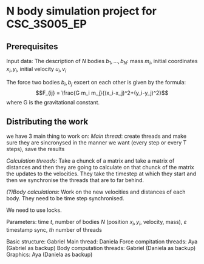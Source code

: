 # N body simulation project for CSC_3S005_EP

## Prerequisites

Input data: The description of $N$ bodies $b_1,\ldots,b_N$: mass $m_i$, initial coordinates $x_i,y_i$, initial velocity $u_i,v_i$

The force two bodies $b_i, b_j$ excert on each other is given by the formula:
$$F_{ij} = \frac{G m_i m_j}{(x_i-x_j)^2+(y_i-y_j)^2}$$
where G is the gravitational constant.

## Distributing the work
we have 3 main thing to work on:
*Main thread*: create threads and make sure they are sincronysed in the manner we want (every step or every T steps), save the results

*Calculation threads*: Take a chunck of a matrix and take a matrix of distances and then they are going to calculate on that chunck of the matrix the updates to the velocities. They take the timestep at which they start and then we synchronise the threads that are to far behind.

*(?)Body calculations*: Work on the new velocities and distances of each body. They need to be time step synchronised.

We need to use locks.

Parameters: time $t$, number of bodies $N$ (position $x_i, y_i$, velocity, mass), $\varepsilon$ timestamp sync, $th$ number of threads

Basic structure: Gabriel
Main thread: Daniela
Force compitation threads: Aya (Gabriel as backup)
Body computation threads: Gabriel (Daniela as backup)
Graphics: Aya (Daniela as backup)
